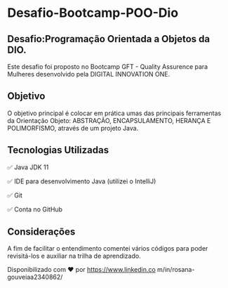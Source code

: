 # Desafio-Bootcamp-POO-Dio
## Desafio:Programação Orientada a Objetos da DIO.

Este desafio foi proposto no Bootcamp  GFT - Quality Assurence para Mulheres desenvolvido pela  DIGITAL INNOVATION ONE.

## Objetivo
O objetivo principal é colocar em prática umas das principais ferramentas da Orientação Objeto:
ABSTRAÇÃO, ENCAPSULAMENTO, HERANÇA E POLIMORFISMO, através de um projeto Java.

## Tecnologias Utilizadas

✅ Java JDK 11

✅ IDE para desenvolvimento Java (utilizei o IntelliJ)

✅ Git

✅ Conta no GitHub

## Considerações
A fim de facilitar o entendimento comentei vários códigos para poder revisitá-los e auxiliar na trilha de aprendizado.

Disponibilizado com ♥ por https://www.linkedin.co
m/in/rosana-gouveiaa2340862/
